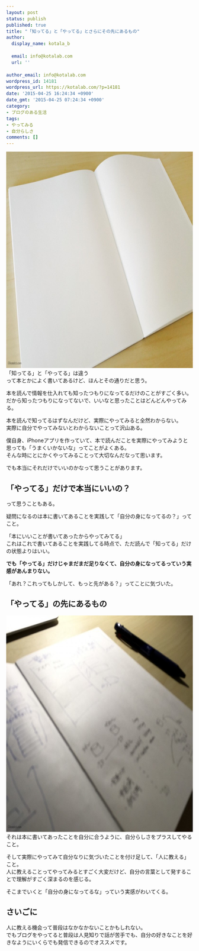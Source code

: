 ```yaml
---
layout: post
status: publish
published: true
title: "「知ってる」と「やってる」とさらにその先にあるもの"
author:
  display_name: kotala_b

  email: info@kotalab.com
  url: ''

author_email: info@kotalab.com
wordpress_id: 14181
wordpress_url: https://kotalab.com/?p=14181
date: '2015-04-25 16:24:34 +0900'
date_gmt: '2015-04-25 07:24:34 +0900'
category:
- ブログのある生活
tags:
- やってみる
- 自分らしさ
comments: []
---
```

<p><img src="/wp-content/uploads/c-d-notebook_20141117_03-780x585.jpg" alt="c-d-notebook_20141117_03" width="780" height="585" class="aligncenter size-large wp-image-13599" /><br />
<span class="b">「知ってる」と「やってる」は違う</span><br />
って本とかによく書いてあるけど、ほんとその通りだと思う。</p>
<p>本を読んで情報を仕入れても知ったつもりになってるだけのことがすごく多い。<br />
だから知ったつもりになってないで、いいなと思ったことはどんどんやってみる。</p>
<p>本を読んで知ってるはずなんだけど、実際にやってみると全然わからない。<br />
実際に自分でやってみないとわからないことって沢山ある。</p>
<p>僕自身、iPhoneアプリを作っていて、本で読んだことを実際にやってみようと思っても「うまくいかないな」ってことがよくある。<br />
そんな時にとにかくやってみることって大切なんだなって思います。</p>
<p>でも本当にそれだけでいいのかなって思うことがあります。<br />
</p>
<!--more-->
<h2>「やってる」だけで本当にいいの？</h2>
<p>って思うこともある。</p>
<p>疑問になるのは本に書いてあることを実践して「自分の身になってるの？」ってこと。</p>
<p>「本にいいことが書いてあったからやってみてる」<br />
これはこれで書いてあることを実践してる時点で、ただ読んで「知ってる」だけの状態よりはいい。</p>
<p><strong>でも「やってる」だけじゃまだまだ足りなくて、自分の身になってるっていう実感があんまりない。</strong></p>
<p>「あれ？これってもしかして、もっと先がある？」ってことに気づいた。</p>
<h2>「やってる」の先にあるもの</h2>
<p><img src="/wp-content/uploads/c-d-notebook_20141117_04-780x585.jpg" alt="c-d-notebook_20141117_04" width="780" height="585" class="aligncenter size-large wp-image-13597" /><br />
それは本に書いてあったことを自分に合うように、自分らしさをプラスしてやること。</p>
<p>そして実際にやってみて自分なりに気づいたことを付け足して、「人に教える」こと。<br />
人に教えることってやってみるとすごく大変だけど、自分の言葉として発することで理解がすごく深まるのを感じる。</p>
<p>そこまでいくと「自分の身になってるな」っていう実感がわいてくる。</p>
<h2>さいごに</h2>
<p>人に教える機会って普段はなかなかないことかもしれない。<br />
でもブログをやってると普段は人見知りで話が苦手でも、自分の好きなことを好きなようにいくらでも発信できるのでオススメです。</p>

